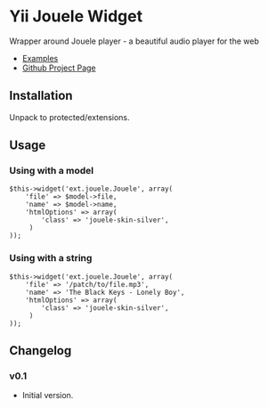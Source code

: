 Yii Jouele Widget
=================

Wrapper around Jouele player - a beautiful audio player for the web

- [Examples](http://stanislavkrsv.github.com/yii-jouele-widget)
- [Github Project Page](https://github.com/stanislavkrsv/jouele)


Installation
------------------

Unpack to protected/extensions.

Usage
------------------

### Using with a model

~~~
$this->widget('ext.jouele.Jouele', array(
    'file' => $model->file,
    'name' => $model->name,
    'htmlOptions' => array(
        'class' => 'jouele-skin-silver',
     )
));
~~~

### Using with a string

~~~
$this->widget('ext.jouele.Jouele', array(
    'file' => '/patch/to/file.mp3',
    'name' => 'The Black Keys - Lonely Boy',
    'htmlOptions' => array(
        'class' => 'jouele-skin-silver',
     )
));
~~~



Changelog
------------------

### v0.1

- Initial version.